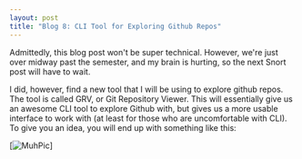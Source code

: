 ```yaml
---
layout: post
title: "Blog 8: CLI Tool for Exploring Github Repos"
---
```


Admittedly, this blog post won't be super technical. However, we're just over midway past the semester, and my brain is hurting, so the next Snort post will have to wait.

I did, however, find a new tool that I will be using to explore github repos. The tool is called GRV, or Git Repository Viewer. This will essentially give us an awesome CLI tool to explore Github with, but gives us a more usable interface to work with (at least for those who are uncomfortable with CLI). To give you an idea, you will end up with something like this:

[![MuhPic](https://raw.githubusercontent.com/rgburke/grv/master/doc/grv-history-view.png)]
